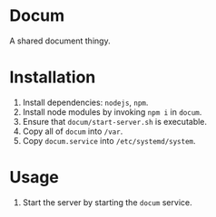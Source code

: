 # Docum

A shared document thingy.

# Installation

1.	Install dependencies: `nodejs`, `npm`.
2.	Install node modules by invoking `npm i` in `docum`.
3.	Ensure that `docum/start-server.sh` is executable.
4.	Copy all of `docum` into `/var`.
5.	Copy `docum.service` into `/etc/systemd/system`.

# Usage

1.	Start the server by starting the `docum` service.